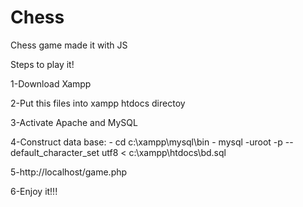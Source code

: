 # Chess
Chess game made it with JS

Steps to play it!

1-Download Xampp

2-Put this files into xampp htdocs directoy

3-Activate Apache and MySQL

4-Construct data base:
          - cd c:\xampp\mysql\bin
          - mysql -uroot -p --default_character_set utf8 < c:\xampp\htdocs\bd.sql
          
5-http://localhost/game.php

6-Enjoy it!!!
